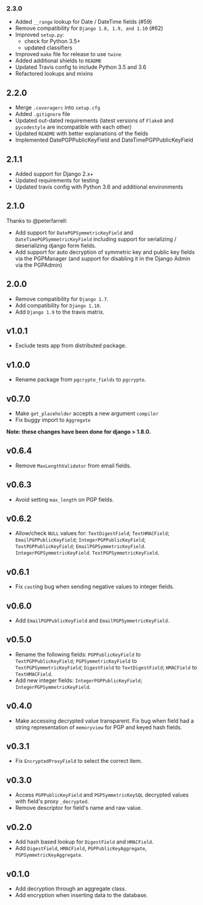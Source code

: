 ### 2.3.0

* Added `__range` lookup for Date / DateTime fields (#59)
* Remove compatibility for `Django 1.8, 1.9, and 1.10` (#62)
* Improved `setup.py`:
    * check for Python 3.5+
    * updated classifiers
* Improved `make` file for release to use `twine`
* Added additional shields to `README`
* Updated Travis config to include Python 3.5 and 3.6
* Refactored lookups and mixins

## 2.2.0

* Merge `.coveragerc` into `setup.cfg`
* Added `.gitignore` file
* Updated out-dated requirements (latest versions of `Flake8` and `pycodestyle` 
are incompatible with each other)
* Updated `README` with better explanations of the fields
* Implemented DatePGPPublicKeyField and DateTimePGPPublicKeyField

## 2.1.1

* Added support for Django 2.x+
* Updated requirements for testing
* Updated travis config with Python 3.6 and additional environments

## 2.1.0

Thanks to @peterfarrell:
* Add support for `DatePGPSymmetricKeyField` and `DateTimePGPSymmetricKeyField`
including support for serializing / deserializing django form fields.
* Add support for auto decryption of symmetric key and public key fields via
the PGPManager (and support for disabling it in the Django Admin via the PGPAdmin)

## 2.0.0

* Remove compatibility for `Django 1.7`.
* Add compatibility for `Django 1.10`.
* Add `Django 1.9` to the travis matrix.

## v1.0.1

* Exclude tests app from distributed package.

## v1.0.0

* Rename package from `pgcrypto_fields` to `pgcrypto`.

## v0.7.0

* Make `get_placeholder` accepts a new argument `compiler`
* Fix buggy import to `Aggregate`

**Note: these changes have been done for django > 1.8.0.**

## v0.6.4

* Remove `MaxLengthValidator` from email fields.

## v0.6.3

* Avoid setting `max_length` on PGP fields.

## v0.6.2

* Allow/check `NULL` values for:
  `TextDigestField`;
  `TextHMACField`;
  `EmailPGPPublicKeyField`;
  `IntegerPGPPublicKeyField`;
  `TextPGPPublicKeyField`;
  `EmailPGPSymmetricKeyField`.
  `IntegerPGPSymmetricKeyField`.
  `TextPGPSymmetricKeyField`.

## v0.6.1

* Fix `cast`ing bug when sending negative values to integer fields.

## v0.6.0

* Add `EmailPGPPublicKeyField` and `EmailPGPSymmetricKeyField`.

## v0.5.0

* Rename the following fields:
  `PGPPublicKeyField` to `TextPGPPublicKeyField`;
  `PGPSymmetricKeyField` to `TextPGPSymmetricKeyField`;
  `DigestField` to `TextDigestField`;
  `HMACField` to `TextHMACField`.
* Add new integer fields:
  `IntegerPGPPublicKeyField`;
  `IntegerPGPSymmetricKeyField`.

## v0.4.0

* Make accessing decrypted value transparent. Fix bug when field had a string
representation of `memoryview` for PGP and keyed hash fields.

## v0.3.1

* Fix `EncryptedProxyField` to select the correct item.

## v0.3.0

* Access `PGPPublicKeyField`  and `PGPSymmetricKeySQL` decrypted values with
field's proxy `_decrypted`.
* Remove descriptor for field's name and raw value.

## v0.2.0

* Add hash based lookup for `DigestField` and `HMACField`.
* Add `DigestField`, `HMACField`, `PGPPublicKeyAggregate`, `PGPSymmetricKeyAggregate`.

## v0.1.0

* Add decryption through an aggregate class.
* Add encryption when inserting data to the database.
